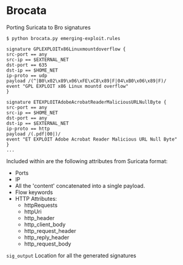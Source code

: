 # Brocata
Porting Suricata to Bro signatures

    $ python brocata.py emerging-exploit.rules
    
    signature GPLEXPLOITx86Linuxmountdoverflow {
	src-port == any
	src-ip == $EXTERNAL_NET
	dst-port == 635
	dst-ip == $HOME_NET
	ip-proto == udp
	payload /(^|B0\x02\x89\x06\xFE\xC8\x89|F|04\xB0\x06\x89|F)/
	event "GPL EXPLOIT x86 Linux mountd overflow"
	}
    
    signature ETEXPLOITAdobeAcrobatReaderMaliciousURLNullByte {
	src-port == any
	src-ip == $HOME_NET
	dst-port == any
	dst-ip == $EXTERNAL_NET
	ip-proto == http
	payload /(.pdf|00|)/
	event "ET EXPLOIT Adobe Acrobat Reader Malicious URL Null Byte"
	}
    ...

Included within are the following attributes from Suricata format:
* Ports
* IP
* All the 'content' concatenated into a single payload.
* Flow keywords
* HTTP Attributes:
    * httpRequests
    * httpUri
    * http_header
    * http_client_body
    * http_request_header
    * http_reply_header
    * http_request_body
    
`sig_output` Location for all the generated signatures